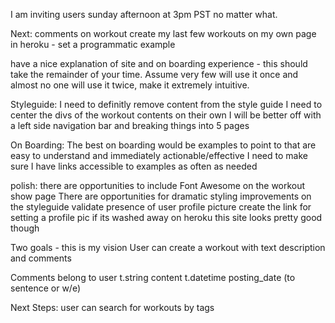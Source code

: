 
I am inviting users sunday afternoon at 3pm PST no matter what. 

Next:
comments on workout
create my last few workouts on my own page in heroku - set a programmatic example

have a nice explanation of site and on boarding experience - this should take the remainder of your time. Assume very few will use it once and almost no one will use it twice, make it extremely intuitive. 

Styleguide: 
I need to definitly remove content from the style guide
I need to center the divs of the workout contents on their own
I will be better off with a left side navigation bar and breaking things into 5 pages

On Boarding:
The best on boarding would be examples to point to that are easy to understand and immediately actionable/effective
I need to make sure I have links accessible to examples as often as needed

polish:
there are opportunities to include Font Awesome on the workout show page
There are opportunities for dramatic styling improvements on the styleguide
validate presence of user profile picture
create the link for setting a profile pic if its washed away on heroku
this site looks pretty good though

Two goals - this is my vision
User can create a workout with text description and comments

Comments belong to user
t.string content
t.datetime posting_date (to sentence or w/e)

Next Steps:
user can search for workouts by tags 
